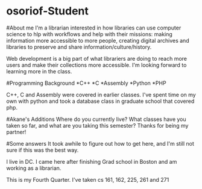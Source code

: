osoriof-Student
===============
#About me
I'm a librarian interested in how libraries can use computer science to hlp with workflows and help with their missions: making information more accessible to more people, creating digital archives and libraries to preserve and share information/culture/history.

Web development is a big part of what librariers are doing to reach more users and make their collections more accessible. I'm looking forward to learning more in the class.

#Programming Background
*C++
*C
*Assembly
*Python
*PHP

C++, C and Assembly were covered in earlier classes. I've spent time on my own with python and took a database class in graduate school that covered php.

#Akane's Additions
Where do you currently live? What classes have you taken so far, and what are you taking this semester?
Thanks for being my partner!


#Some answers
It took awhile to figure out how to get here, and I'm still not sure if this was the best way.

I live in DC. I came here after finishing Grad school in Boston and am working as a librarian.

This is my Fourth Quarter. I've taken cs 161, 162, 225, 261 and 271
